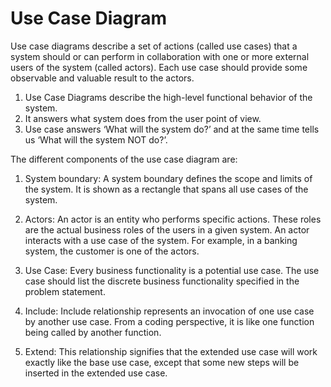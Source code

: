 # Use Case Diagram
Use case diagrams describe a set of actions (called use cases) that a system should or can perform in collaboration with one or more external users of the system (called actors). Each use case should provide some observable and valuable result to the actors.

1. Use Case Diagrams describe the high-level functional behavior of the system.
2. It answers what system does from the user point of view.
3. Use case answers ‘What will the system do?’ and at the same time tells us ‘What will the system NOT do?’.

The different components of the use case diagram are:

1. System boundary: A system boundary defines the scope and limits of the system. It is shown as a rectangle that spans all use cases of the system.

2. Actors: An actor is an entity who performs specific actions. These roles are the actual business roles of the users in a given system. An actor interacts with a use case of the system. For example, in a banking system, the customer is one of the actors.

3. Use Case: Every business functionality is a potential use case. The use case should list the discrete business functionality specified in the problem statement.

4. Include: Include relationship represents an invocation of one use case by another use case. From a coding perspective, it is like one function being called by another function.

5. Extend: This relationship signifies that the extended use case will work exactly like the base use case, except that some new steps will be inserted in the extended use case.